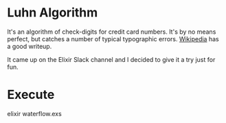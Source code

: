 # Luhn Algorithm

It's an algorithm of check-digits for credit card numbers. It's by no
means perfect, but catches a number of typical typographic errors.
[Wikipedia](https://en.wikipedia.org/wiki/Luhn_algorithm) has a good
writeup.

It came up on the Elixir Slack channel and I decided to give it a try
just for fun.

# Execute
elixir waterflow.exs
